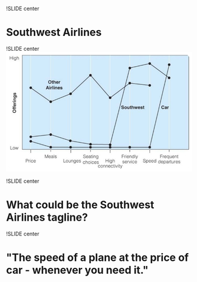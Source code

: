 !SLIDE center
# Southwest Airlines

!SLIDE center
![southwestairlines strategy canvas](southwestairlines_strategy_canvas.jpg)

!SLIDE center
# What could be the Southwest Airlines tagline?

!SLIDE center
# "The speed of a plane at the price of car - whenever you need it."